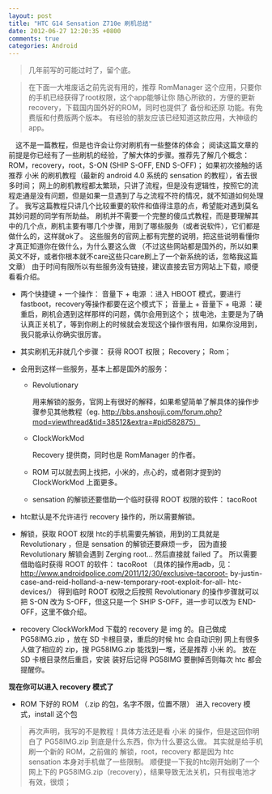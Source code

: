 ```yaml
---
layout: post
title: "HTC G14 Sensation Z710e 刷机总结"
date: 2012-06-27 12:20:35 +0800
comments: true
categories: Android
---
```



>几年前写的可能过时了，留个底。

>在下面一大堆废话之前先说有用的，推荐 RomManager 这个应用，只要你的手机已经获得了root权限，这个app能够让你 随心所欲的，方便的更新 recovery，下载国内国外好的ROM，同时也提供了 备份和还原 功能。有免费版和付费版两个版本。 有经验的朋友应该已经知道这款应用，大神级的app。

<!--more-->

&emsp;这不是一篇教程，但是也许会让你对刷机有一些整体的体会； 阅读这篇文章的前提是你已经有了一些刷机的经验，了解大体的步骤。推荐先了解几个概念： ROM，recovery，root，S-ON (SHIP S-OFF, END S-OFF)； 如果初次接触的话推荐 小米 的刷机教程（最新的 android 4.0 系统的 sensation 的教程），省去很多时间； 网上的刷机教程都太繁琐，只讲了流程，但是没有逻辑性，按照它的流程走通是没有问题，但是如果一旦遇到了与之流程不符的情况，就不知道如何处理了。 我写这篇教程只讲几个比较重要的软件和值得注意的点，希望能对遇到莫名其妙问题的同学有所助益。 刷机并不需要一个完整的傻瓜式教程，而是要理解其中的几个点，刷机主要有哪几个步骤，用到了哪些服务（或者说软件），它们都是做什么的，这样就ok了。 这些服务的官网上都有完整的说明，把这些说明看懂你才真正知道你在做什么，为什么要这么做 （不过这些网站都是国外的，所以如果英文不好，或者你根本就不care这些只care刷上了一个新系统的话，忽略我这篇文章） 由于时间有限所以有些服务没有链接，建议直接去官方网站上下载，顺便看看介绍。

* 两个快捷键 + 一个操作：
    音量下 + 电源 ：进入 HBOOT 模式，要进行 fastboot，recovery等操作都要在这个模式下；
    音量上 + 音量下 + 电源 ：硬重启，刷机会遇到这样那样的问题，偶尔会用到这个；
    拔电池，主要是为了确认真正关机了，等到你刷上的时候就会发现这个操作很有用，如果你没用到，我只能承认你确实很厉害。

* 其实刷机无非就几个步骤：
    获得 ROOT 权限；
    Recovery；
    Rom；

* 会用到这样一些服务，基本上都是国外的服务：
    - Revolutionary

        用来解锁的服务，官网上有很好的解释，如果希望简单了解具体的操作步骤参见其他教程（eg. http://bbs.anshouji.com/forum.php?mod=viewthread&tid=38512&extra=#pid582875）

    - ClockWorkMod

        Recovery 提供商，同时也是 RomManager 的作者。

    - ROM 可以就去网上找把，小米的，点心的，或者刚才提到的 ClockWorkMod 上面更多。
    - sensation 的解锁还要借助一个临时获得 ROOT 权限的软件： tacoRoot

* htc默认是不允许进行 recovery 操作的，所以需要解锁。

* 解锁，获取 ROOT 权限
    htc的手机需要先解锁，用到的工具就是 Revolutionary ，但是 sensation 的解锁还要麻烦一步，
    因为直接 Revolutionary 解锁会遇到 Zerging root... 然后直接就 failed 了。
    所以需要借助临时获得 ROOT 的软件： tacoRoot （具体的操作用adb，见：http://www.androidpolice.com/2011/12/30/exclusive-tacoroot- by-justin-case-and-reid-holland-a-new-temporary-root-exploit-for-all- htc-devices/）
    得到临时 ROOT 权限之后按照 Revolutionary 的操作步骤就可以把 S-ON 改为 S-OFF，但这只是一个 SHIP S-OFF，进一步可以改为 END-OFF，这里不做介绍。

* recovery
    ClockWorkMod 下载的 recovery 是 img 的。自己做成 PG58IMG.zip ，放在 SD 卡根目录，重启的时候 htc 会自动识别
    网上有很多人做了相应的 zip，搜 PG58IMG.zip 能找到一堆，还是推荐 小米 的。
    放在 SD 卡根目录然后重启，安装
    装好后记得 PG58IMG 要删掉否则每次 htc 都会提醒你。

**现在你可以进入 recovery 模式了**

* ROM
    下好的 ROM （.zip 的包，名字不限，位置不限）
    进入 recovery 模式，install 这个包

>再次声明，我写的不是教程！具体方法还是看 小米 的操作，但是这回你明白了 PG58IMG.zip 到底是什么东西，你为什么要这么做。 其实就是给手机刷一个新的 ROM，之前做的 解锁，root，recovery 都是因为 htc sensation 本身对手机做了一些限制。 顺便提一下我的htc刚开始刷了一个网上下的 PG58IMG.zip（recovery），结果导致无法关机，只有拔电池才有效，很烦；